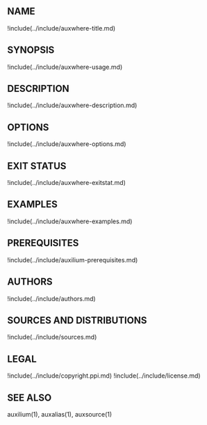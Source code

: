 ## NAME

!include(../include/auxwhere-title.md)

## SYNOPSIS

!include(../include/auxwhere-usage.md)

## DESCRIPTION

!include(../include/auxwhere-description.md)

## OPTIONS

!include(../include/auxwhere-options.md)

## EXIT STATUS

!include(../include/auxwhere-exitstat.md)

## EXAMPLES

!include(../include/auxwhere-examples.md)

## PREREQUISITES

!include(../include/auxilium-prerequisites.md)

## AUTHORS

!include(../include/authors.md)

## SOURCES AND DISTRIBUTIONS

!include(../include/sources.md)

## LEGAL

!include(../include/copyright.ppi.md)
!include(../include/license.md)

## SEE ALSO

auxilium(1), auxalias(1), auxsource(1)
